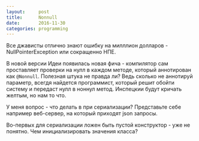 ```yaml
---
layout:     post
title:      Nonnull
date:       2016-11-30
categories: programming
---
```


Все джависты отлично знают ошибку на милллион долларов - NullPointerException или сокращенно НПЕ.

В новой версии Идеи появилась новая фича - компилятор сам проставляет проверки на нулл в каждом методе, который аннотирован как `@Nonnull`. Полезная штука не правда ли? Ведь сколько не аннотируй параметр, всегдя найдется программист, который решит обойти систему и передаст нулл в ноннул метод. Инспецкии будут кричать желтым, но нам то что.

У меня вопрос - что делать в при сериализации? Представьте себе например веб-сервер, на который приходят json запросы. 

Во-первых для сериализации ложен быть пустой конструктор - уже не понятно. Чем инициализировать значения класса?



 
